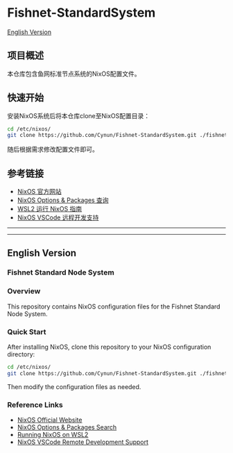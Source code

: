 # Fishnet-StandardSystem
[English Version](#english-version)

## 项目概述
本仓库包含鱼网标准节点系统的NixOS配置文件。

## 快速开始
安装NixOS系统后将本仓库clone至NixOS配置目录：
```bash
cd /etc/nixos/
git clone https://github.com/Cynun/Fishnet-StandardSystem.git ./fishnet
```
随后根据需求修改配置文件即可。

## 参考链接
- [NixOS 官方网站](https://nixos.org/)
- [NixOS Options & Packages 查询](https://search.nixos.org/)
- [WSL2 运行 NixOS 指南](https://nix-community.github.io/NixOS-WSL/install.html)
- [NixOS VSCode 远程开发支持](https://github.com/nix-community/nixos-vscode-server)

----
----

## English Version
### Fishnet Standard Node System

### Overview
This repository contains NixOS configuration files for the Fishnet Standard Node System.

### Quick Start
After installing NixOS, clone this repository to your NixOS configuration directory:
```bash
cd /etc/nixos/
git clone https://github.com/Cynun/Fishnet-StandardSystem.git ./fishnet
```
Then modify the configuration files as needed.

### Reference Links
- [NixOS Official Website](https://nixos.org/)
- [NixOS Options & Packages Search](https://search.nixos.org/)
- [Running NixOS on WSL2](https://nix-community.github.io/NixOS-WSL/install.html)
- [NixOS VSCode Remote Development Support](https://github.com/nix-community/nixos-vscode-server)
